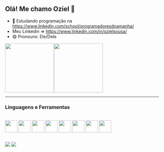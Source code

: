 ## Olá! Me chamo Oziel 👋

- 🌱 Estudando programação na https://www.linkedin.com/school/programadoresdoamanha/
- Meu Linkedin => https://www.linkedin.com/in/ozielsousa/
- 😄 Pronouns: Ele/Dele

<div style="display: flex; justfy-content: center; aling-content: center;" >
<a href="https://github.com/Ozi-Sousa/github-readme-stats">
  <img height=160  src="https://github-readme-stats.vercel.app/api?username=Ozi-Sousa&show_icons=true&theme=react" />
</a>
<a href="https://github.com/Ozi-Sousa/Cadastro-de-Produtos">
  <img height=160  src="https://github-readme-stats.vercel.app/api/top-langs?username=Ozi-Sousa&layout=compact&langs_count=8&card_width=320&theme=react" />
</a>

</div>

---

<h3>Linguagens e Ferramentas</h3>
<div style="display: inline_block"><br>
  <img align="center" height="40" src="https://cdn.jsdelivr.net/gh/devicons/devicon/icons/html5/html5-original.svg" />
  <img align="center" height="40" src="https://cdn.jsdelivr.net/gh/devicons/devicon/icons/css3/css3-original.svg" />
  <img align="center" height="40" src="https://cdn.jsdelivr.net/gh/devicons/devicon/icons/javascript/javascript-original.svg" />
  <img align="center" height="40" src="https://cdn.jsdelivr.net/gh/devicons/devicon/icons/nodejs/nodejs-original.svg" />
  <img align="center" height="40" src="https://cdn.jsdelivr.net/gh/devicons/devicon/icons/react/react-original.svg" />
  <img align="center" height="40" src="https://cdn.jsdelivr.net/gh/devicons/devicon@latest/icons/mysql/mysql-original-wordmark.svg" />
  <img align="center" height="40" src="https://cdn.jsdelivr.net/gh/devicons/devicon@latest/icons/figma/figma-original.svg" />
  <img align="center" height="40" src="https://cdn.jsdelivr.net/gh/devicons/devicon@latest/icons/sequelize/sequelize-original.svg" />

</div>

##

<div>
  <a href="mailto:ozielzin358@gmail.com"><img src="https://img.shields.io/badge/Gmail-D14836?style=for-the-badge&logo=gmail&logoColor=white" target="_blank" ></a>
  <a href="https://www.linkedin.com/in/ozielsousa/"><img src="https://img.shields.io/badge/LinkedIn-0077B5?style=for-the-badge&logo=linkedin&logoColor=white" target="_blank" ></a>
</div>
